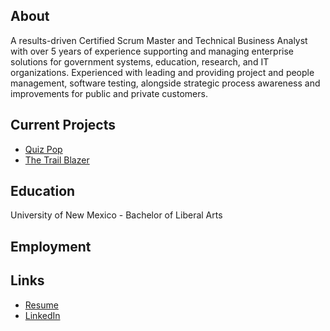 ## About

A results-driven Certified Scrum Master and Technical Business Analyst with over 5 years of experience supporting and managing enterprise solutions for government systems, education, research, and IT organizations. Experienced with leading and providing project and people management, software testing, alongside strategic process awareness and improvements for public and private customers.  

## Current Projects

* [Quiz Pop](quiz-pop/)
* [The Trail Blazer](the-trail-blazer.github.io)

## Education

   University of New Mexico - Bachelor of Liberal Arts

## Employment
   

## Links
* [Resume](JBondresume.pdf)
* [LinkedIn](https://www.linkedin.com/in/bondcsm/)
